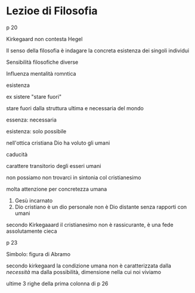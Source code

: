 # Lezioe di Filosofia


p 20

Kirkegaard non contesta Hegel

Il senso della filosofia è indagare la concreta esistenza dei singoli individui


Sensibilità filosofiche diverse

Influenza mentalità romntica
 
esistenza


ex sistere "stare fuori"

stare fuori dalla struttura ultima e necessaria del mondo

essenza: necessaria

esistenza: solo possibile


nell'ottica cristiana Dio ha voluto gli umani

caducità

carattere transitorio degli esseri umani


non possiamo non trovarci in sintonia col cristianesimo

molta attenzione per concretezza umana

1. Gesù incarnato
2. Dio cristiano è un dio personale
non è Dio distante senza rapporti con umani

secondo Kirkegaaard il cristianesimo non è rassicurante, è una fede assolutamente cieca

p 23

Simbolo: figura di Abramo


secondo kirkegaard la condizione umana non è caratterizzata dalla _necessità_ ma dalla possibilità, dimensione nella cui noi viviamo


ultime 3 righe della prima colonna di p 26
<!--stackedit_data:
eyJoaXN0b3J5IjpbODkzMTM4MTkwLC00MTczMzg5NDgsODMxMD
A4MjIyLDExMDE5NDQ3NDddfQ==
-->